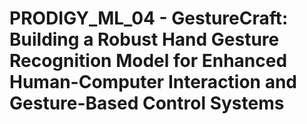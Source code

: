 # PRODIGY_ML_04 - GestureCraft: Building a Robust Hand Gesture Recognition Model for Enhanced Human-Computer Interaction and Gesture-Based Control Systems
